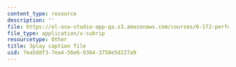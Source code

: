 ```yaml
---
content_type: resource
description: ''
file: https://ol-ocw-studio-app-qa.s3.amazonaws.com/courses/6-172-performance-engineering-of-software-systems-fall-2018/7ea5ddf37ea456e693643758e5d227a9_6JcMuFgnA6U.vtt
file_type: application/x-subrip
resourcetype: Other
title: 3play caption file
uid: 7ea5ddf3-7ea4-56e6-9364-3758e5d227a9
---
```

